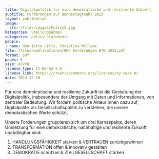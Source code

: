 ```yaml
---
title: Digitalpolitik für eine demokratische und resiliente Zukunft
subtitle: Forderungen zur Bundestagswahl 2025
layout: publikation
image:
  src: /files/images/Policy5.jpg
kategorien: Stellungnahmen
categories: policy statements
people:
- name: Henriette Litta, Christina Willems
file: /files/publikationen/OKF Forderungen BTW 2025.pdf
format: pdf
pages: 6
size: 432KB
license_type: CC-BY-SA 4.0
license_link: https://creativecommons.org/licenses/by-sa/4.0/
date: 2024-12-16
---
```


Für eine demokratische und resiliente Zukunft ist die Gestaltung der Digitalpolitik, insbesondere der Umgang mit Daten und Informationen, von zentraler Bedeutung. Wir fordern politische Akteur:innen dazu auf, Digitalpolitik als Gesellschaftspolitik zu verstehen, die unsere demokratischen Werte schützt.  

Unsere Forderungen gruppieren sich um drei Kernaspekte, deren Umsetzung für eine demokratische, nachhaltige und resiliente Zukunft unabdingbar sind:

1. HANDLUNGSFÄHIGKEIT stärken & VERTRAUEN zurückgewinnen
2. TRANSFORMATION offen & innovativ gestalten
3. DEMOKRATIE schützen & ZIVILGESELLSCHAFT stärken

